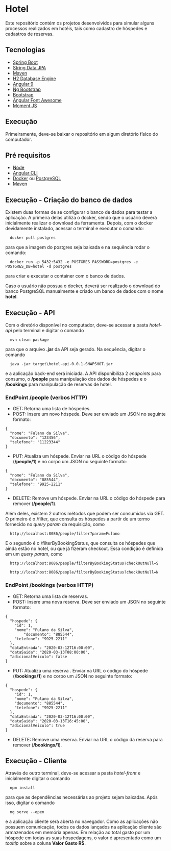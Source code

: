 # Hotel

Este repositório contém os projetos desenvolvidos para simular alguns processos realizados em hotéis, tais como cadastro de hóspedes e cadastros de reservas.

## Tecnologias

* [Spring Boot](https://spring.io/projects/spring-boot)
* [String Data JPA](https://spring.io/projects/spring-data-jpa)
* [Maven](http://maven.apache.org/)
* [H2 Database Engine](http://www.h2database.com/html/main.html)
* [Angular 9](https://angular.io/)
* [Ng Bootstrap](https://ng-bootstrap.github.io/#/home)
* [Bootstrap](https://getbootstrap.com/)
* [Angular Font Awesome](https://fontawesome.com/how-to-use/on-the-web/using-with/angular)
* [Moment JS](https://momentjs.com/)

## Execução

Primeiramente, deve-se baixar o repositório em algum diretório físico do computador.

## Pré requisitos

* [Node](https://nodejs.org/en/)
* [Angular CLI](https://cli.angular.io/)
* [Docker](https://www.docker.com/) ou [PostgreSQL](https://www.postgresql.org/)
* [Maven](https://maven.apache.org/)

## Execução - Criação do banco de dados
Existem duas formas de se configurar o banco de dados para testar a aplicação. A primeira delas utiliza o docker, sendo que o usuário deverá inicialmente realizar o download da ferramenta. Depois, com o docker devidamente instalado, acessar o terminal e executar o comando:
```
  docker pull postgres
```
para que a imagem do postgres seja baixada e na sequência rodar o comando:
```
  docker run -p 5432:5432 -e POSTGRES_PASSWORD=postgres -e POSTGRES_DB=hotel -d postgres
```
para criar e executar o container com o banco de dados.

Caso o usuário não possua o docker, deverá ser realizado o download do banco PostgreSQL manualmente e criado um banco de dados com o nome **hotel**.

## Execução - API
Com o diretório disponível no computador, deve-se acessar a pasta *hotel-api* pelo terminal e digitar o comando
```
  mvn clean package
```
para que o arquivo **.jar** da API seja gerado. Na sequência, digitar o comando
```
  java -jar target\hotel-api-0.0.1-SNAPSHOT.jar
```
e a aplicação back-end será iniciada. A API disponibiliza 2 *endpoints* para consumo, o **/people** para manipulação dos dados de hóspedes e o **/bookings** para manipulação de reservas de hotel.

### EndPoint /people (verbos HTTP)
* GET: Retorna uma lista de hóspedes.
* POST: Insere um novo hóspede. Deve ser enviado um JSON no seguinte formato:
```
{
  "nome": "Fulano da Silva",
  "documento": "123456",
  "telefone": "11223344"
}
```
* PUT: Atualiza um hóspede. Enviar na URL o código do hóspede (**/people/1**) e no corpo um JSON no seguinte formato:

```
{
  "nome": "Fulano da Silva",
  "documento": "885544",
  "telefone": "9925-2211"
}
```
* DELETE: Remove um hóspede. Enviar na URL o código do hóspede para remover (**/people/1**).

Além deles, existem 2 outros métodos que podem ser consumidos via GET. 
O primeiro é o /filter, que consulta os hóspedes a partir de um termo fornecido no *query param* da requisição, como
```
  http://localhost:8086/people/filter?param=Fulano
```
E o segundo é o /filterByBookingStatus, que consulta os hóspedes que ainda estão no hotel, ou que já fizeram checkout. Essa condição é definida em um *query param*, como
```
  http://localhost:8086/people/filterByBookingStatus?checkOutNull=S
  
  http://localhost:8086/people/filterByBookingStatus?checkOutNull=N
```

### EndPoint /bookings (verbos HTTP)
* GET: Retorna uma lista de reservas.
* POST: Insere uma nova reserva. Deve ser enviado um JSON no seguinte formato:
```
{
  "hospede": {
	"id": 1,
	"nome": "Fulano da Silva",
    	"documento": "885544",
  	"telefone": "9925-2211"
  },
  "dataEntrada": "2020-03-12T16:00:00",
  "dataSaida": "2020-03-13T08:00:00",
  "adicionalVeiculo": false
}
```
* PUT: Atualiza uma reserva . Enviar na URL o código do hóspede (**/bookings/1**) e no corpo um JSON no seguinte formato:

```
{
  "hospede": {
	"id": 1,
	"nome": "Fulano da Silva",
	"documento": "885544",
	"telefone": "9925-2211"
  },
  "dataEntrada": "2020-03-12T16:00:00",
  "dataSaida": "2020-03-13T16:45:00",
  "adicionalVeiculo": true
}
```
* DELETE: Remove uma reserva. Enviar na URL o código da reserva para remover (**/bookings/1**).

## Execução - Cliente
Através de outro terminal, deve-se acessar a pasta *hotel-front* e inicialmente digitar o comando
```
  npm install
```
para que as dependências necessárias ao projeto sejam baixadas. Após isso, digitar o comando 
```
  ng serve --open
```
e a aplicação cliente será aberta no navegador. 
Como as aplicações não possuem comunicação, todos os dados lançados na aplicação cliente são armazenados em memória apenas. Em relação ao total gasto por um hóspede em todas as suas hospedagens, o valor é apresentado como um *tooltip* sobre a coluna **Valor Gasto R$**.

